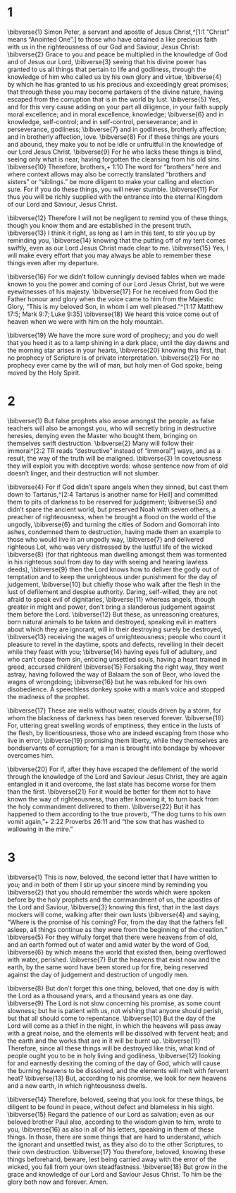 # 1 
\bibverse{1} Simon Peter, a servant and apostle of Jesus Christ,^[1:1 “Christ” means “Anointed One”.] to those who have obtained a like precious faith with us in the righteousness of our God and Saviour, Jesus Christ: \bibverse{2} Grace to you and peace be multiplied in the knowledge of God and of Jesus our Lord, \bibverse{3} seeing that his divine power has granted to us all things that pertain to life and godliness, through the knowledge of him who called us by his own glory and virtue, \bibverse{4} by which he has granted to us his precious and exceedingly great promises; that through these you may become partakers of the divine nature, having escaped from the corruption that is in the world by lust. \bibverse{5} Yes, and for this very cause adding on your part all diligence, in your faith supply moral excellence; and in moral excellence, knowledge; \bibverse{6} and in knowledge, self-control; and in self-control, perseverance; and in perseverance, godliness; \bibverse{7} and in godliness, brotherly affection; and in brotherly affection, love. \bibverse{8} For if these things are yours and abound, they make you to not be idle or unfruitful in the knowledge of our Lord Jesus Christ. \bibverse{9} For he who lacks these things is blind, seeing only what is near, having forgotten the cleansing from his old sins. \bibverse{10} Therefore, brothers,+ 1:10 The word for “brothers” here and where context allows may also be correctly translated “brothers and sisters” or “siblings.” be more diligent to make your calling and election sure. For if you do these things, you will never stumble. \bibverse{11} For thus you will be richly supplied with the entrance into the eternal Kingdom of our Lord and Saviour, Jesus Christ. 



\bibverse{12} Therefore I will not be negligent to remind you of these things, though you know them and are established in the present truth. \bibverse{13} I think it right, as long as I am in this tent, to stir you up by reminding you, \bibverse{14} knowing that the putting off of my tent comes swiftly, even as our Lord Jesus Christ made clear to me. \bibverse{15} Yes, I will make every effort that you may always be able to remember these things even after my departure. 

\bibverse{16} For we didn’t follow cunningly devised fables when we made known to you the power and coming of our Lord Jesus Christ, but we were eyewitnesses of his majesty. \bibverse{17} For he received from God the Father honour and glory when the voice came to him from the Majestic Glory, “This is my beloved Son, in whom I am well pleased.”^[1:17 Matthew 17:5; Mark 9:7; Luke 9:35] \bibverse{18} We heard this voice come out of heaven when we were with him on the holy mountain. 



\bibverse{19} We have the more sure word of prophecy; and you do well that you heed it as to a lamp shining in a dark place, until the day dawns and the morning star arises in your hearts, \bibverse{20} knowing this first, that no prophecy of Scripture is of private interpretation. \bibverse{21} For no prophecy ever came by the will of man, but holy men of God spoke, being moved by the Holy Spirit. 

# 2 
\bibverse{1} But false prophets also arose amongst the people, as false teachers will also be amongst you, who will secretly bring in destructive heresies, denying even the Master who bought them, bringing on themselves swift destruction. \bibverse{2} Many will follow their immoral^[2:2 TR reads “destructive” instead of “immoral”] ways, and as a result, the way of the truth will be maligned. \bibverse{3} In covetousness they will exploit you with deceptive words: whose sentence now from of old doesn’t linger, and their destruction will not slumber. 



\bibverse{4} For if God didn’t spare angels when they sinned, but cast them down to Tartarus,^[2:4 Tartarus is another name for Hell] and committed them to pits of darkness to be reserved for judgement; \bibverse{5} and didn’t spare the ancient world, but preserved Noah with seven others, a preacher of righteousness, when he brought a flood on the world of the ungodly, \bibverse{6} and turning the cities of Sodom and Gomorrah into ashes, condemned them to destruction, having made them an example to those who would live in an ungodly way, \bibverse{7} and delivered righteous Lot, who was very distressed by the lustful life of the wicked \bibverse{8} (for that righteous man dwelling amongst them was tormented in his righteous soul from day to day with seeing and hearing lawless deeds), \bibverse{9} then the Lord knows how to deliver the godly out of temptation and to keep the unrighteous under punishment for the day of judgement, \bibverse{10} but chiefly those who walk after the flesh in the lust of defilement and despise authority. Daring, self-willed, they are not afraid to speak evil of dignitaries, \bibverse{11} whereas angels, though greater in might and power, don’t bring a slanderous judgement against them before the Lord. \bibverse{12} But these, as unreasoning creatures, born natural animals to be taken and destroyed, speaking evil in matters about which they are ignorant, will in their destroying surely be destroyed, \bibverse{13} receiving the wages of unrighteousness; people who count it pleasure to revel in the daytime, spots and defects, revelling in their deceit while they feast with you; \bibverse{14} having eyes full of adultery, and who can’t cease from sin, enticing unsettled souls, having a heart trained in greed, accursed children! \bibverse{15} Forsaking the right way, they went astray, having followed the way of Balaam the son of Beor, who loved the wages of wrongdoing; \bibverse{16} but he was rebuked for his own disobedience. A speechless donkey spoke with a man’s voice and stopped the madness of the prophet. 



\bibverse{17} These are wells without water, clouds driven by a storm, for whom the blackness of darkness has been reserved forever. \bibverse{18} For, uttering great swelling words of emptiness, they entice in the lusts of the flesh, by licentiousness, those who are indeed escaping from those who live in error; \bibverse{19} promising them liberty, while they themselves are bondservants of corruption; for a man is brought into bondage by whoever overcomes him. 

\bibverse{20} For if, after they have escaped the defilement of the world through the knowledge of the Lord and Saviour Jesus Christ, they are again entangled in it and overcome, the last state has become worse for them than the first. \bibverse{21} For it would be better for them not to have known the way of righteousness, than after knowing it, to turn back from the holy commandment delivered to them. \bibverse{22} But it has happened to them according to the true proverb, “The dog turns to his own vomit again,”+ 2:22 Proverbs 26:11 and “the sow that has washed to wallowing in the mire.” 

# 3 
\bibverse{1} This is now, beloved, the second letter that I have written to you; and in both of them I stir up your sincere mind by reminding you \bibverse{2} that you should remember the words which were spoken before by the holy prophets and the commandment of us, the apostles of the Lord and Saviour, \bibverse{3} knowing this first, that in the last days mockers will come, walking after their own lusts \bibverse{4} and saying, “Where is the promise of his coming? For, from the day that the fathers fell asleep, all things continue as they were from the beginning of the creation.” \bibverse{5} For they wilfully forget that there were heavens from of old, and an earth formed out of water and amid water by the word of God, \bibverse{6} by which means the world that existed then, being overflowed with water, perished. \bibverse{7} But the heavens that exist now and the earth, by the same word have been stored up for fire, being reserved against the day of judgement and destruction of ungodly men. 

\bibverse{8} But don’t forget this one thing, beloved, that one day is with the Lord as a thousand years, and a thousand years as one day. \bibverse{9} The Lord is not slow concerning his promise, as some count slowness; but he is patient with us, not wishing that anyone should perish, but that all should come to repentance. \bibverse{10} But the day of the Lord will come as a thief in the night, in which the heavens will pass away with a great noise, and the elements will be dissolved with fervent heat; and the earth and the works that are in it will be burnt up. \bibverse{11} Therefore, since all these things will be destroyed like this, what kind of people ought you to be in holy living and godliness, \bibverse{12} looking for and earnestly desiring the coming of the day of God, which will cause the burning heavens to be dissolved, and the elements will melt with fervent heat? \bibverse{13} But, according to his promise, we look for new heavens and a new earth, in which righteousness dwells. 

\bibverse{14} Therefore, beloved, seeing that you look for these things, be diligent to be found in peace, without defect and blameless in his sight. \bibverse{15} Regard the patience of our Lord as salvation; even as our beloved brother Paul also, according to the wisdom given to him, wrote to you, \bibverse{16} as also in all of his letters, speaking in them of these things. In those, there are some things that are hard to understand, which the ignorant and unsettled twist, as they also do to the other Scriptures, to their own destruction. \bibverse{17} You therefore, beloved, knowing these things beforehand, beware, lest being carried away with the error of the wicked, you fall from your own steadfastness. \bibverse{18} But grow in the grace and knowledge of our Lord and Saviour Jesus Christ. To him be the glory both now and forever. Amen. 